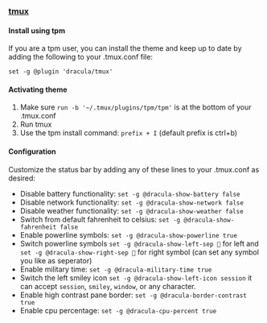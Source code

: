 ### [tmux](https://github.com/tmux/tmux/wiki)

#### Install using tpm

If you are a tpm user, you can install the theme and keep up to date by adding the following to your .tmux.conf file:

	set -g @plugin 'dracula/tmux'

#### Activating theme

1. Make sure  `run -b '~/.tmux/plugins/tpm/tpm'` is at the bottom of your .tmux.conf
2. Run tmux
3. Use the tpm install command: `prefix + I` (default prefix is ctrl+b)

#### Configuration

Customize the status bar by adding any of these lines to your .tmux.conf as desired:  
* Disable battery functionality: `set -g @dracula-show-battery false`
* Disable network functionality: `set -g @dracula-show-network false`
* Disable weather functionality: `set -g @dracula-show-weather false`
* Switch from default fahrenheit to celsius: `set -g @dracula-show-fahrenheit false`
* Enable powerline symbols: `set -g @dracula-show-powerline true`
* Switch powerline symbols `set -g @dracula-show-left-sep ` for left and `set -g @dracula-show-right-sep ` for right symbol (can set any symbol you like as seperator)
* Enable military time: `set -g @dracula-military-time true`
* Switch the left smiley icon `set -g @dracula-show-left-icon session` it can accept `session`, `smiley`, `window`, or any character.
* Enable high contrast pane border: `set -g @dracula-border-contrast true`
* Enable cpu percentage: `set -g @dracula-cpu-percent true`
